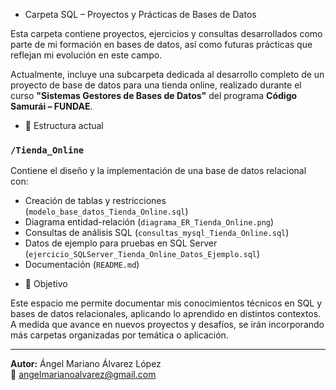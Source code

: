 * Carpeta SQL – Proyectos y Prácticas de Bases de Datos

Esta carpeta contiene proyectos, ejercicios y consultas desarrollados como parte de mi formación en bases de datos, así como futuras prácticas que reflejan mi evolución en este campo.

Actualmente, incluye una subcarpeta dedicada al desarrollo completo de un proyecto de base de datos para una tienda online, realizado durante el curso **"Sistemas Gestores de Bases de Datos"** del programa **Código Samurái – FUNDAE**.

* 📁 Estructura actual

### `/Tienda_Online`
Contiene el diseño y la implementación de una base de datos relacional con:
- Creación de tablas y restricciones (`modelo_base_datos_Tienda_Online.sql`)
- Diagrama entidad-relación (`diagrama_ER_Tienda_Online.png`)
- Consultas de análisis SQL (`consultas_mysql_Tienda_Online.sql`)
- Datos de ejemplo para pruebas en SQL Server (`ejercicio_SQLServer_Tienda_Online_Datos_Ejemplo.sql`)
- Documentación (`README.md`)

* 🎯 Objetivo

Este espacio me permite documentar mis conocimientos técnicos en SQL y bases de datos relacionales, aplicando lo aprendido en distintos contextos. A medida que avance en nuevos proyectos y desafíos, se irán incorporando más carpetas organizadas por temática o aplicación.

---

**Autor:** Ángel Mariano Álvarez López  
📧 angelmarianoalvarez@gmail.com

